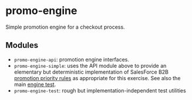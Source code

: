 # promo-engine

Simple promotion engine for a checkout process.

## Modules

- `promo-engine-api`: promotion engine interfaces.
- `promo-engine-simple`: uses the API module above to provide 
an elementary but deterministic implementation of 
SalesForce B2B [promotion priority rules](https://documentation.b2c.commercecloud.salesforce.com/DOC2/index.jsp?topic=%2Fcom.demandware.dochelp%2Fcontent%2Fb2c_commerce%2Ftopics%2Fpromotions%2Fb2c_promotion_priority_rules.html) as appropriate for this exercise.
See also the main [engine test](promo-engine-simple/src/test/java/com/github/manosbatsis/promo/engine/simple/SimplePromotionEngineTest.java).
- `promo-engine-test`: rough but implementation-independent test utilities